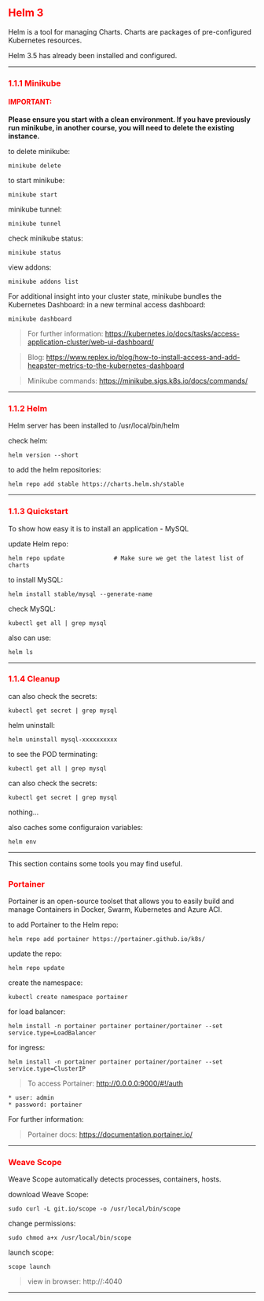 ## <font color='red'> Helm 3</font>
Helm is a tool for managing Charts. Charts are packages of pre-configured Kubernetes resources. 

Helm 3.5 has already been installed and configured.

---

### <font color='red'> 1.1.1 Minikube </font>
#### <font color='red'>IMPORTANT:</font> 
<strong>Please ensure you start with a clean environment. 
If you have previously run minikube, in another course, you will need to delete the existing instance.</strong>

to delete  minikube:
```
minikube delete
```

to start minikube:
```
minikube start
```

minikube tunnel:
```
minikube tunnel
```

check minikube status:
```
minikube status
```

view addons:
```
minikube addons list
```

For additional insight into your cluster state, minikube bundles the Kubernetes Dashboard:
in a new terminal access dashboard:
```
minikube dashboard
```
> For further information: https://kubernetes.io/docs/tasks/access-application-cluster/web-ui-dashboard/

> Blog: https://www.replex.io/blog/how-to-install-access-and-add-heapster-metrics-to-the-kubernetes-dashboard

> Minikube commands: https://minikube.sigs.k8s.io/docs/commands/

---

### <font color='red'> 1.1.2 Helm </font>
Helm server has been installed to /usr/local/bin/helm

check helm:
```
helm version --short
```
to add the helm repositories:
```
helm repo add stable https://charts.helm.sh/stable
```

--- 

### <font color='red'> 1.1.3 Quickstart </font>
To show how easy it is to install an application - MySQL

update Helm repo:
```
helm repo update              # Make sure we get the latest list of charts
```
to install MySQL:
```
helm install stable/mysql --generate-name
```
check MySQL:
```
kubectl get all | grep mysql
```
also can use:
```
helm ls
```

---

### <font color='red'> 1.1.4 Cleanup </font>

can also check the secrets:
```
kubectl get secret | grep mysql
```
helm uninstall:
```
helm uninstall mysql-xxxxxxxxxx
```
to see the POD terminating:
```
kubectl get all | grep mysql
```
can also check the secrets:
```
kubectl get secret | grep mysql
```
nothing...  
  
also caches some configuraion variables:
```
helm env
```  

---

This section contains some tools you may find useful.

### <font color='red'> Portainer </font>
Portainer is an open-source toolset that allows you to easily build and manage Containers in Docker, Swarm, Kubernetes and Azure ACI.

to add Portainer to the Helm repo:
```
helm repo add portainer https://portainer.github.io/k8s/
```
update the repo:
```
helm repo update
```
create the namespace:
```
kubectl create namespace portainer
```
for load balancer:
```
helm install -n portainer portainer portainer/portainer --set service.type=LoadBalancer
```
for ingress:
```
helm install -n portainer portainer portainer/portainer --set service.type=ClusterIP
```
> To access Portainer: http://0.0.0.0:9000/#!/auth  

    * user: admin  
    * password: portainer

For further information:  

> Portainer docs: https://documentation.portainer.io/

---

### <font color='red'> Weave Scope </font>
Weave Scope automatically detects processes, containers, hosts.

download Weave Scope:
```
sudo curl -L git.io/scope -o /usr/local/bin/scope
```
change permissions:
```
sudo chmod a+x /usr/local/bin/scope
```
launch scope:
```
scope launch
```

> view in browser: http://<vm-IP address>:4040 

---